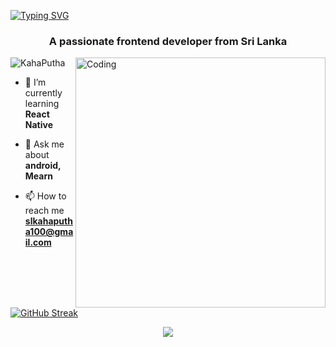 <a href="https://git.io/typing-svg"><img src="https://readme-typing-svg.herokuapp.com?font=Kaushan+Script&size=40&duration=3500&pause=1000&color=447FF7&background=FFFFFF00&center=true&vCenter=true&width=650&height=55&lines=Hey%2C+It's+KahaPutha;I+am+a+BSE+student;I+am+from+Sri+Lanka+%F0%9F%87%B1%F0%9F%87%B0;I+am+a+learner;Please+subscribe+and+follow+me" alt="Typing SVG" /></a>
<h3 align="center">A passionate frontend developer from Sri Lanka</h3>
<img align="right"alt="Coding"width="400"src="https://cdn.dribbble.com/users/1162077/screenshots/3848914/programmer.gif">

<p align="left"> <img src="https://komarev.com/ghpvc/?username=Kahaputha&label=Profile%20views&color=0e75b6&style=flat" alt="KahaPutha" /> </p>

- 🌱 I’m currently learning **React Native**

- 💬 Ask me about **android, Mearn**

- 📫 How to reach me **slkahaputha100@gmail.com**

</p>

[![GitHub Streak](https://github-readme-streak-stats.herokuapp.com/?user=KahaPutha&theme=highcontrast)](https://github.com/KahaPutha/github-readme-streak-stats)
</div>

<p align="center">
  <a href="https://github.com/KahaPutha">
    <img src="https://activity-graph.herokuapp.com/graph?username=KahaPutha&theme=react-dark" />
  </a>
</p>

